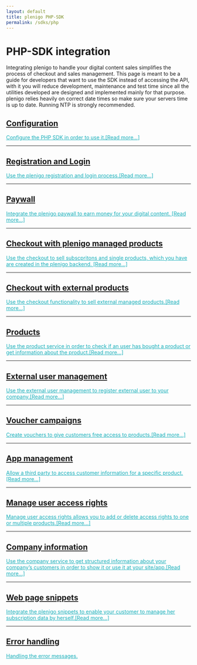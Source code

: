 ```yaml
---
layout: default
title: plenigo PHP-SDK
permalink: /sdks/php
---
```


# PHP-SDK integration

<div class = "subtitle"> 
Integrating plenigo to handle your digital content sales simplifies the process of checkout and sales management. This page is meant to be a guide for 
developers that want to use the SDK instead of accessing the API, with it you will reduce development, maintenance and test time since all the utilities 
developed are designed and implemented mainly for that purpose.



<div>plenigo relies heavily on correct date times so make sure your servers time is up to date. Running NTP is strongly recommended.<div>

<div >
<div class="row">
           <div class="col-lg-8 col-lg-offset-2 col-md-10 col-md-offset-1">      
                <div class="post-preview">
                      <a href="/configuration_php" >
                     <h2 class="post-title">
                     Configuration
                     </h2>
                     <a class = "post-title" href="/configuration_php" style="color: #16aeb9"> 
                     Configure the PHP SDK in order to use it.[Read more...]
                     </a>
                     </a>
                </div>
                <hr>       
                <div class="post-preview">
                    <a href="/registration_login_php">
                        <h2 class="post-title">
                            Registration and Login 
                        </h2>
                        <a  class = "post-title" href="/registration_login_php" style="color:#16aeb9"> 
                        Use the plenigo registration and login process.[Read more...]
                        </a>
                    </a>
                </div>
                <hr>
                 <div class="post-preview">
                      <a href="/paywall_php" >
                           <h2 class="post-title">
                           Paywall
                           </h2>
                           <a   class = "post-title" href="/paywall_php" style="color: #16aeb9"> 
                           Integrate the plenigo paywall to earn money for your digital content. [Read more...]
                           </a>
                      </a>
                 </div>
                 <hr>
                <div class="post-preview">
                    <a href="/checkout_plenigo_managed_products_php">
                        <h2 class="post-title">
                            Checkout with plenigo managed products
                        </h2>
                        <a  class = "post-title" href="/checkout_plenigo_managed_products_php" style="color:#16aeb9"> 
                        Use the checkout to sell subscpritons and single products, which you have are created in the plenigo backend. [Read more...]  </a>
                    </a>
                </div>
                  <hr>
                <div class="post-preview">
                    <a href="/checkout_external_products_php">
                        <h2 class="post-title">
                    Checkout with external products
                        </h2>
                    <a href="/checkout_external_products_php" style="color:#16aeb9"  class = "post-title" > 
                     Use the checkout functionality to sell external managed products.[Read more...] </a>
                    </a>
                </div>
                <hr>
                <div class="post-preview">
                    <a href="/products_php">
                         <h2 class="post-title">
                          Products
                         </h2>
                         <a href="/products_php" style="color:#16aeb9"  class = "post-title" > 
                         Use the product service in order to check if an user has bought a product or get information about the product.[Read more...]
                         </a>
                    </a>
                </div>
                 <hr>
                 <div class="post-preview">
                      <a href="/external_user_management_php"  >
                          <h2 class="post-title">
                           External user management
                           </h2>
                           <a href="/external_user_management_php" style="color: #16aeb9"  class = "post-title"> 
                           Use the external user management to register external user to your company.[Read more...]
                          </a>
                      </a>
                 </div>
                 <hr>
                 <div class="post-preview">
                      <a href="/voucher_campaigns_php"  >
                           <h2 class="post-title">
                           Voucher campaigns
                           </h2>
                           <a href="/voucher_campaigns_php" style="color: #16aeb9"  class = "post-title" > 
                            Create vouchers to give customers free access to products.[Read more...]</a>
                 </a>
                 </div>
                 <hr>
                 <div class="post-preview">
                       <a href="/app_management_php"  >
                            <h2 class="post-title">
                            App management
                            </h2>
                            <a href="/app_management_php" style="color: #16aeb9"  class = "post-title" > 
                    Allow a third party to access customer information for a specific product.[Read more...]
                       </a>
                 </a>
                </div>
                <hr>                   
                <div class="post-preview">
                        <a href="/manage_user_access_rights_php"  >
                             <h2 class="post-title">
                             Manage user access rights
                             </h2>
                             <a href="/manage_user_access_rights_php" style="color: #16aeb9"  class = "post-title"> 
                            Manage user access rights allows you to add or delete access rights to one or multiple products.[Read more...]
                        </a>
                </a>
                </div>        
                <hr>                   
                <div class="post-preview">
                        <a href="/company_information_php"  >
                             <h2 class="post-title">
                            Company information
                             </h2>
                             <a href="/company_information_php" style="color: #16aeb9"  class = "post-title" > 
                             Use the company service to get structured information about your company’s customers in order to show it or use it at your site/app.[Read more...]</a>
                       </a>
                 </div>   
                <hr>                   
                 <div class="post-preview">
                                        <a href="/web_page_snippets_php"  >
                                             <h2 class="post-title">
                                            Web page snippets
                                             </h2>
                                             <a href="/web_page_snippets_php" style="color: #16aeb9"  class = "post-title" > 
                                              Integrate the plenigo snippets to enable your customer to manage her subscription data by herself.[Read more...]
                                           </a>
                 <hr>
                  <div class="post-preview">
                                       <a href="/error_handling_php"  >
                                     <h2 class="post-title">
                                    Error handling
                  </h2>
                 <a href="/error_handling_php" style="color: #16aeb9"  class = "post-title" > 
                    Handling the error messages.
                 </a>